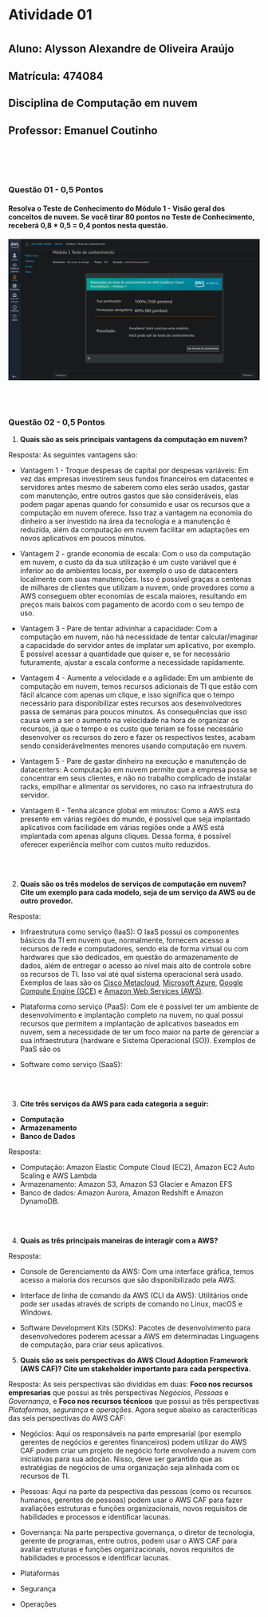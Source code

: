 # Atividade 01

#

## Aluno: Alysson Alexandre de Oliveira Araújo
## Matrícula: 474084
## Disciplina de Computação em nuvem
## Professor: Emanuel Coutinho

# 

<br>
<br>

### Questão 01 - 0,5 Pontos

#### Resolva o Teste de Conhecimento do Módulo 1 - Visão geral dos conceitos de nuvem. Se você tirar 80 pontos no Teste de Conhecimento, receberá 0,8 * 0,5 = 0,4 pontos nesta questão.


![Foto do resultado teste de conhecimento mod 1](teste_conhecimento_mod_1.png)

<br>
<br>


### Questão 02 - 0,5 Pontos

1. **Quais são as seis principais vantagens da computação em nuvem?**

Resposta: As seguintes vantagens são:
* Vantagem 1 - Troque despesas de capital por despesas variáveis: Em vez das empresas investirem seus fundos financeiros em datacentes e servidores antes mesmo de saberem como eles serão usados, gastar com manutenção, entre outros gastos que são consideráveis, elas podem pagar apenas quando for consumido e usar os recursos que a computação em nuvem oferece. Isso traz a vantagem na economia do dinheiro a ser investido na área da tecnologia e a manutenção é reduzida, além da computação em nuvem facilitar em adaptações em novos aplicativos em poucos minutos.

* Vantagem 2 - grande economia de escala: Com o uso da computação em nuvem, o custo da da sua utilização é um custo variável que é inferior ao de ambientes locais, por exemplo o uso de datacenters localmente com suas manutenções. Isso é possível graças a centenas de milhares de clientes que utilizam a nuvem, onde provedores como a AWS conseguem obter economias de escala maiores, resultando em preços mais baixos com pagamento de acordo com o seu tempo de uso.

* Vantagem 3 - Pare de tentar adivinhar a capacidade: Com a computação em nuvem, não há necessidade de tentar calcular/imaginar a capacidade do servidor antes de implatar um aplicativo, por exemplo. É possível acessar a quantidade que quiser e, se for necessário futuramente, ajustar a escala conforme a necessidade rapidamente.

* Vantagem 4 - Aumente a velocidade e a agilidade: Em um ambiente de computação em nuvem, temos recursos adicionais de TI que estão com fácil alcance com apenas um clique, e isso significa que o tempo necessário para disponibilizar estes recursos aos desenvolvedores passa de semanas para poucos minutos. As consequências que isso causa vem a ser o aumento na velocidade na hora de organizar os recursos, já que o tempo e os custo que teriam se fosse necessário desenvolver os recursos do zero e fazer os respectivos testes, acabam sendo considerávelmentes menores usando computação em nuvem.

* Vantagem 5 - Pare de gastar dinheiro na execução e manutenção de datacenters: A computação em nuvem permite que a empresa possa se concentrar em seus clientes, e não no trabalho complicado de instalar racks, empilhar e alimentar os servidores, no caso na infraestrutura do servidor.

* Vantagem 6 - Tenha alcance global em minutos: Como a AWS está presente em várias regiões do mundo, é possível que seja implantado aplicativos com facilidade em várias regiões onde a AWS está implantada com apenas alguns cliques. Dessa forma, é possível oferecer experiência melhor com custos muito reduzidos.

<br>
<br>

2. **Quais são os três modelos de serviços de computação em nuvem? Cite um exemplo para cada modelo, seja de um serviço da AWS ou de outro provedor.** 

Resposta:

* Infraestrutura como serviço (IaaS): O IaaS possui os componentes básicos da TI em nuvem que, normalmente, fornecem acesso a recursos de rede e computadores, sendo ela de forma virtual ou com hardwares que são dedicados, em questão do armazenamento de dados, além de entregar o acesso ao nível mais alto de controle sobre os recursos de TI. Isso vai até qual sistema operacional será usado. Exemplos de Iaas são os [Cisco Metacloud](https://www.cisco.com/c/pt_br/solutions/cloud/index.html#~produtos), [Microsoft Azure](https://azure.microsoft.com/pt-br/), [Google Compute Engine (GCE)](https://cloud.google.com/compute?hl=pt-br) e [Amazon Web Services (AWS)](https://aws.amazon.com/pt/).

 

* Plataforma como serviço (PaaS): Com ele é possível  ter um ambiente de desenvolvimento e implantação completo na nuvem, no qual possui recursos que permitem a implantação de aplicativos baseados em nuvem, sem a necessidade de ter um foco maior na parte de gerenciar a sua infraestrutura (hardware e Sistema Operacional (SO)). Exemplos de PaaS são os  

* Software como serviço (SaaS):

<br>
<br>

3. **Cite três serviços da AWS para cada categoria a seguir:**
* **Computação**
* **Armazenamento**
* **Banco de Dados**

Resposta:
* Computação: Amazon Elastic Compute Cloud (EC2), Amazon EC2 Auto Scaling e AWS Lambda
* Armazenamento: Amazon S3, Amazon S3 Glacier e Amazon EFS
* Banco de dados: Amazon Aurora, Amazon Redshift e Amazon DynamoDB.


<br>
<br>

4. **Quais as três principais maneiras de interagir com a AWS?**

Resposta:

* Console de Gerenciamento da AWS: Com uma interface gráfica, temos acesso a maioria dos recursos que são disponibilizado pela AWS. 

* Interface de linha de comando da AWS (CLI da AWS): Utilitários onde pode ser usadas através de scripts de comando no Linux, macOS e Windows.

* Software Development Kits (SDKs): Pacotes de desenvolvimento para desenvolvedores poderem acessar a AWS em determinadas Linguagens de computação, para criar seus aplicativos.


5. **Quais são as seis perspectivas do AWS Cloud Adoption Framework (AWS CAF)? Cite um stakeholder importante para cada perspectiva.** 

Resposta: As seis perspectivas são divididas em duas: **Foco nos recursos empresarias** que possui as três perspectivas *Negócios*, *Pessoas* e *Governança*, e **Foco nos recursos técnicos** que possui as três perspectivas *Plataformas*, *segurança* e *operações*. Agora segue abaixo as caracteríticas das seis perspectivas do AWS CAF:

* Negócios: Aqui os responsáveis na parte empresarial (por exemplo gerentes de negócios e gerentes financeiros) podem utilizar do AWS CAF podem criar um projeto de negócio forte envolvendo a nuvem com iniciativas para sua adoção. Nisso, deve ser garantido que as estratégias de negócios de uma organização seja alinhada com os recursos de TI. 

* Pessoas: Aqui na parte da pespectiva das pessoas (como os recursos humanos, gerentes de pessoas) podem usar o AWS CAF para fazer avaliações estruturas e funções organizacionais, novos requisitos de habilidades e processos e identificar lacunas. 

* Governança: Na parte perspectiva governança, o diretor de tecnologia, gerente de programas, entre outros, podem usar o AWS CAF para avaliar estruturas e funções organizacionais, novos requisitos de habilidades e processos e identificar lacunas. 

* Plataformas

* Segurança

* Operações
